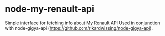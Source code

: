 # node-my-renault-api

Simple interface for fetching info about My Renault API
Used in conjunction with node-gigya-api (https://github.com/rikardwissing/node-gigya-api).
